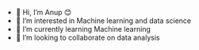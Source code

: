 - 👋 Hi, I’m Anup 😊
- 👀 I’m interested in Machine learning and data science
- 🌱 I’m currently learning Machine learning 
- 💞️ I’m looking to collaborate on data analysis

<!---
data-skywalker1/data-skywalker1 is a ✨ special ✨ repository because its `README.md` (this file) appears on your GitHub profile.
You can click the Preview link to take a look at your changes.
--->
